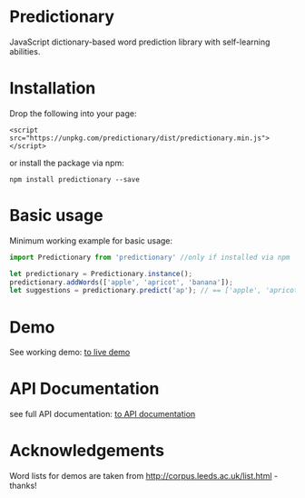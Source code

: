 # Predictionary
JavaScript dictionary-based word prediction library with self-learning abilities.

# Installation
Drop the following into your page:

`<script src="https://unpkg.com/predictionary/dist/predictionary.min.js"></script>`

or install the package via npm:

`npm install predictionary --save`


# Basic usage
Minimum working example for basic usage:

```javascript
import Predictionary from 'predictionary' //only if installed via npm

let predictionary = Predictionary.instance();
predictionary.addWords(['apple', 'apricot', 'banana']);
let suggestions = predictionary.predict('ap'); // == ['apple', 'apricot'];
```

# Demo
See working demo: [to live demo](https://asterics.github.io/predictionary/demo/)

# API Documentation
see full API documentation: [to API documentation](https://asterics.github.io/predictionary/docs/Predictionary.html)

# Acknowledgements
Word lists for demos are taken from http://corpus.leeds.ac.uk/list.html - thanks!
